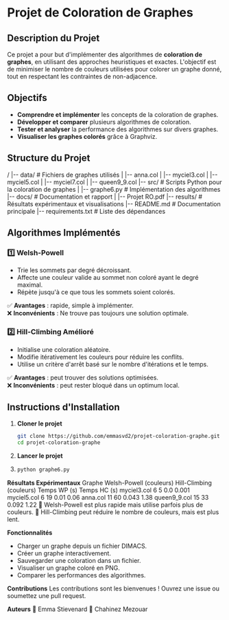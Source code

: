 # Projet de Coloration de Graphes

## Description du Projet
Ce projet a pour but d'implémenter des algorithmes de **coloration de graphes**, en utilisant des approches heuristiques et exactes. L'objectif est de minimiser le nombre de couleurs utilisées pour colorer un graphe donné, tout en respectant les contraintes de non-adjacence.

## Objectifs
- **Comprendre et implémenter** les concepts de la coloration de graphes.
- **Développer et comparer** plusieurs algorithmes de coloration.
- **Tester et analyser** la performance des algorithmes sur divers graphes.
- **Visualiser les graphes colorés** grâce à Graphviz.

## Structure du Projet
/ |-- data/ # Fichiers de graphes utilisés | |-- anna.col | |-- myciel3.col | |-- myciel5.col | |-- myciel7.col | |-- queen9_9.col |-- src/ # Scripts Python pour la coloration de graphes | |-- graphe6.py # Implémentation des algorithmes |-- docs/ # Documentation et rapport | |-- Projet RO.pdf |-- results/ # Résultats expérimentaux et visualisations |-- README.md # Documentation principale |-- requirements.txt # Liste des dépendances


## Algorithmes Implémentés
### 1️⃣ **Welsh-Powell**
- Trie les sommets par degré décroissant.
- Affecte une couleur valide au sommet non coloré ayant le degré maximal.
- Répète jusqu'à ce que tous les sommets soient colorés.

✅ **Avantages** : rapide, simple à implémenter.  
❌ **Inconvénients** : Ne trouve pas toujours une solution optimale.

### 2️⃣ **Hill-Climbing Amélioré**
- Initialise une coloration aléatoire.
- Modifie itérativement les couleurs pour réduire les conflits.
- Utilise un critère d'arrêt basé sur le nombre d'itérations et le temps.

✅ **Avantages** : peut trouver des solutions optimisées.  
❌ **Inconvénients** : peut rester bloqué dans un optimum local.

## Instructions d'Installation
1. **Cloner le projet**  
   ```bash
   git clone https://github.com/emmasvd2/projet-coloration-graphe.git
   cd projet-coloration-graphe
   ```
2. **Lancer le projet**
3. ```bash
   python graphe6.py
   ```
   
**Résultats Expérimentaux**
Graphe	Welsh-Powell (couleurs)	Hill-Climbing (couleurs)	Temps WP (s)	Temps HC (s)
myciel3.col	6	5	0.0	0.001
myciel5.col	6	19	0.01	0.06
anna.col	11	60	0.043	1.38
queen9_9.col	15	33	0.092	1.22
🔹 Welsh-Powell est plus rapide mais utilise parfois plus de couleurs.
🔹 Hill-Climbing peut réduire le nombre de couleurs, mais est plus lent.

**Fonctionnalités**
- Charger un graphe depuis un fichier DIMACS.
- Créer un graphe interactivement.
- Sauvegarder une coloration dans un fichier.
- Visualiser un graphe coloré en PNG.
- Comparer les performances des algorithmes.

**Contributions**
Les contributions sont les bienvenues ! Ouvrez une issue ou soumettez une pull request.

**Auteurs**
👤 Emma Stievenard
👤 Chahinez Mezouar
